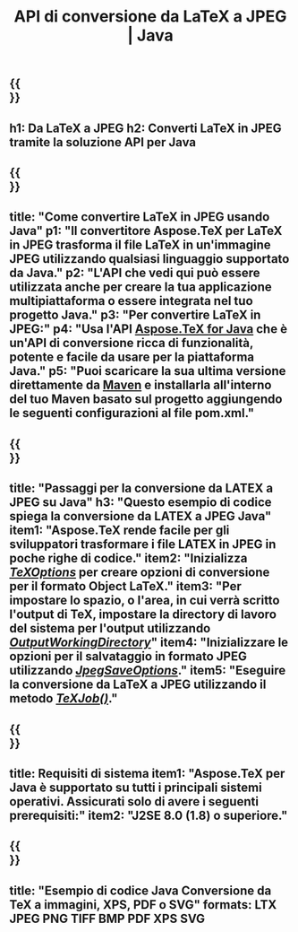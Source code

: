 ﻿---
translation: true
template: /_templates/_conversion-child-java.md
title: API di conversione da LaTeX a JPEG | Java
description: Funzionalità di conversione da LaTeX a JPEG. Integra questa libreria Java on-premise nel tuo progetto o usa applicazioni multipiattaforma per convertire LaTeX in JPEG.
keywords: da latex a jpeg api java, latex2jpeg integra
url: /java/conversion/latex-to-jpeg/
family: tex
platformtag: java
feature: conversion
informat: LATEX
outformat: JPEG
otherformats: PNG PDF TIFF JPEG
---

{{<section banner>}}
---
h1: Da LaTeX a JPEG
h2: Converti LaTeX in JPEG tramite la soluzione API per Java
---

{{<section overview>}}
---
title: "Come convertire LaTeX in JPEG usando Java"
p1: "Il convertitore Aspose.TeX per LaTeX in JPEG trasforma il file LaTeX in un'immagine JPEG utilizzando qualsiasi linguaggio supportato da Java."
p2: "L'API che vedi qui può essere utilizzata anche per creare la tua applicazione multipiattaforma o essere integrata nel tuo progetto Java."
p3: "Per convertire LaTeX in JPEG:"
p4: "Usa l'API [Aspose.TeX for Java](https://products.aspose.com/tex/java) che è un'API di conversione ricca di funzionalità, potente e facile da usare per la piattaforma Java."
p5: "Puoi scaricare la sua ultima versione direttamente da [Maven](https://repository.aspose.com/webapp/#/artifacts/browse/tree/General/repo/com/aspose/aspose-tex) e installarla all'interno del tuo Maven basato sul progetto aggiungendo le seguenti configurazioni al file pom.xml."
---

{{<section feature1>}}
---
title: "Passaggi per la conversione da LATEX a JPEG su Java"
h3: "Questo esempio di codice spiega la conversione da LATEX a JPEG Java"
item1: "Aspose.TeX rende facile per gli sviluppatori trasformare i file LATEX in JPEG in poche righe di codice."
item2: "Inizializza [*TeXOptions*](https://reference.aspose.com/tex/java/com.aspose.tex/TeXOptions) per creare opzioni di conversione per il formato Object LaTeX."
item3: "Per impostare lo spazio, o l'area, in cui verrà scritto l'output di TeX, impostare la directory di lavoro del sistema per l'output utilizzando [*OutputWorkingDirectory*](https://reference.aspose.com/tex/java/com.aspose.tex/TeXOptions#getOutputWorkingDirectory--)"
item4: "Inizializzare le opzioni per il salvataggio in formato JPEG utilizzando [*JpegSaveOptions*](https://reference.aspose.com/tex/java/com.aspose.tex.rendering/JpegSaveOptions)."
item5: "Eseguire la conversione da LaTeX a JPEG utilizzando il metodo [*TeXJob()*](https://reference.aspose.com/tex/java/com.aspose.tex/TeXJob)."
---

{{<section feature2>}}
---
title: Requisiti di sistema
item1: "Aspose.TeX per Java è supportato su tutti i principali sistemi operativi. Assicurati solo di avere i seguenti prerequisiti:"
item2: "J2SE 8.0 (1.8) o superiore."
---

{{<section widget>}}
---
title: "Esempio di codice Java Conversione da TeX a immagini, XPS, PDF o SVG"
formats: LTX JPEG PNG TIFF BMP PDF XPS SVG
---